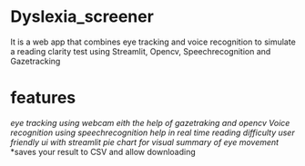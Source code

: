 # <b> Dyslexia_screener</b>
 It is  a web app that combines eye tracking and voice recognition to simulate a reading clarity test 
 using Streamlit, Opencv, Speechrecognition and Gazetracking 

# features 
*eye tracking using webcam eith the help of gazetraking and opencv*
*Voice recognition using speechrecognition*
*help in real time reading difficulty*
*user friendly ui with streamlit*
*pie chart for visual summary of eye movement*
*saves your result to CSV and allow downloading 


